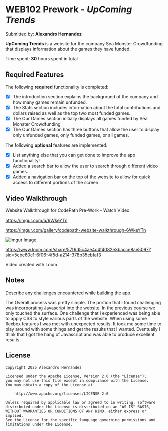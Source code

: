 # WEB102 Prework - *UpComing Trends*

Submitted by: **Alexandro Hernandez**

**UpComing Trends** is a website for the company Sea Monster Crowdfunding that displays information about the games they have funded.

Time spent: **30** hours spent in total

## Required Features

The following **required** functionality is completed:

* [X] The introduction section explains the background of the company and how many games remain unfunded.
* [X] The Stats section includes information about the total contributions and dollars raised as well as the top two most funded games.
* [X] The Our Games section initially displays all games funded by Sea Monster Crowdfunding
* [X] The Our Games section has three buttons that allow the user to display only unfunded games, only funded games, or all games.

The following **optional** features are implemented:

* [X] List anything else that you can get done to improve the app functionality!
* [X] Added a search bar to allow the user to search through different video games.
* [X] Added a navigation bar on the top of the website to allow for quick access to different portions of the screen.

## Video Walkthrough

Website Walkthrough for CodePath Pre-Work - Watch Video


https://imgur.com/a/6WkeYTn

https://imgur.com/gallery/codepath-website-walkthrough-6WkeYTn


![Imgur Image](http://i.imgur.com/codepath-website-walkthrough-6WkeYTn)

https://www.loom.com/share/57f6d5c4ae4c4f4082e3bacce8ae5097?sid=5cbe60c1-6f06-4f5d-a214-378b35ebfaf3

<!-- Replace this with whatever GIF tool you used! -->
Video created with Loom
<!-- Recommended tools:
[Kap](https://getkap.co/) for macOS
[ScreenToGif](https://www.screentogif.com/) for Windows
[peek](https://github.com/phw/peek) for Linux. -->

## Notes

Describe any challenges encountered while building the app.

The Overall process was pretty simple. The portion that I found challenging was incorporating Javascript into the website. In the previous course we only touched the surface. One challenge that I experienced was being able to apply CSS to style various parts of the website. When using some flexbox features I was met with unexpected results. It took me some time to play around with some things and get the results that I wanted. Eventually I think that I got the hang of Javascript and was able to produce excellent results. 

## License

    Copyright 2025 Alexandro Hernandez

    Licensed under the Apache License, Version 2.0 (the "License");
    you may not use this file except in compliance with the License.
    You may obtain a copy of the License at

        http://www.apache.org/licenses/LICENSE-2.0

    Unless required by applicable law or agreed to in writing, software
    distributed under the License is distributed on an "AS IS" BASIS,
    WITHOUT WARRANTIES OR CONDITIONS OF ANY KIND, either express or implied.
    See the License for the specific language governing permissions and
    limitations under the License.
